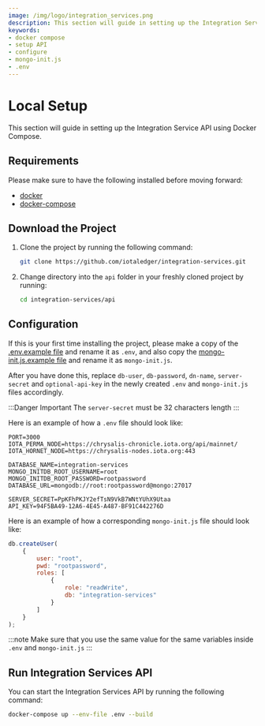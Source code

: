 ```yaml
---
image: /img/logo/integration_services.png
description: This section will guide in setting up the Integration Service API using Docker Compose.
keywords:
- docker compose
- setup API
- configure
- mongo-init.js
- .env
---
```


# Local Setup

This section will guide in setting up the Integration Service API using Docker Compose.

## Requirements

Please make sure to have the following installed before moving forward:

* [docker](https://docs.docker.com/get-docker/)
* [docker-compose](https://docs.docker.com/compose/install/)

## Download the Project

1. Clone the project by running the following command:

    ```bash
    git clone https://github.com/iotaledger/integration-services.git
    ```

2. Change directory into the `api` folder in your freshly cloned project by running:

    ```bash
    cd integration-services/api
    ```

## Configuration

If this is your first time installing the project, please make a copy of
the [.env.example file](https://github.com/iotaledger/integration-services/blob/master/api/.env.example) and rename it
as `.env`, and also copy
the [mongo-init.js.example file](https://github.com/iotaledger/integration-services/blob/master/api/mongo-init.js.example)
and rename it as `mongo-init.js`.

After you have done this, replace `db-user`, `db-password`, `dn-name`, `server-secret` and `optional-api-key` in the
newly created `.env` and `mongo-init.js` files accordingly.

:::Danger Important The `server-secret` must be 32 characters length
:::

Here is an example of how a `.env` file should look like:

````dotenv
PORT=3000
IOTA_PERMA_NODE=https://chrysalis-chronicle.iota.org/api/mainnet/
IOTA_HORNET_NODE=https://chrysalis-nodes.iota.org:443

DATABASE_NAME=integration-services
MONGO_INITDB_ROOT_USERNAME=root
MONGO_INITDB_ROOT_PASSWORD=rootpassword
DATABASE_URL=mongodb://root:rootpassword@mongo:27017

SERVER_SECRET=PpKFhPKJY2efTsN9VkB7WNtYUhX9Utaa
API_KEY=94F5BA49-12A6-4E45-A487-BF91C442276D
````

Here is an example of how a corresponding `mongo-init.js` file should look like:

````javascript
db.createUser(
    {
        user: "root",
        pwd: "rootpassword",
        roles: [
            {
                role: "readWrite",
                db: "integration-services"
            }
        ]
    }
);
````

:::note Make sure that you use the same value for the same variables inside `.env` and `mongo-init.js`
:::

## Run Integration Services API

You can start the Integration Services API by running the following command:

```bash
docker-compose up --env-file .env --build
```



